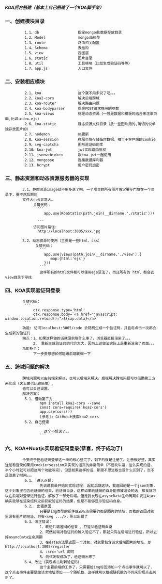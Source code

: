 #####                KOA后台搭建（基本上自己搭建了一个KOA脚手架）
###    一、创建模块目录
             1.1、db                  指定mongodb数据存放目录
             1.2、Model               mongodb模型
             1.3、route               路由相关配置
             1.4、Schema              表结构
             1.5、view                视图层
             1.6、static              图片目录
             1.8、util                工具模块（比如生成验证码等等）
             1.7、app.js              入口文件

###    二、安装相应模块
             2.1、koa                 这个就不用多说了吧。。。
             2.2、koa2-cors           解决后端跨域
             2.3、koa-router          解决路由问题
             2.4、koa-bodyparser      处理POST请求携带的参数
             2.5、koa-views           处理动态资源（一般是数据和模板的结合来渲染页面,比如index.ejs）
             2.6、koa-static          静态资源文件目录（放一些图片用的,确切的说单独存放图片的）
             2.7、nodemon             热更新
             2.8、koa—session         在服务端存储临时数据，相当于客户端的cookie   
             2.9、svg-captcha         图形验证码的库
             2.10、koa-jwt            jwt实现路由鉴权
             2.11、jsonwebtoken       跟koa-jwt一起使用
             2.12、mongoose           连接数据库利器
             2.13、bcrypt             用户密码加密

###    三、静态资源和动态资源服务器的实现
            3.1、静态资源image就不用多说了吧，一个项目的所有图片肯定要专门放在一个目录下，要不然后期的
            文件大小会非常大。
                 关键代码：
                   ```
                      app.use(KoaStatic(path.join(__dirname,'./static')))
        
                   ```
                 访问图片路径:
                   http://localhost:3005/xxx.jpg

            3.2、动态资源的使用（主要是一些html、css）
                  关键代码：
                    ```
                      app.use(views(path.join(__dirname,'./view'),{
                         map:{html:'ejs'}
                      })) 
                    ```
                    这样所有的html文件都可以使用ejs语法了，而且所有的 html 都会去view目录下寻找

###    四、KOA实现验证码登录
            关键代码：
             ```
                 ctx.response.type='html'
                 ctx.response.body=`<a href="javascript: window.location.reload();">${cap.data}</a>`
             ```
            功能: 访问localhost:3005/code 会随机生成一个验证码，并且每点击一次都会生成新的验证码
            缺点：1、如果这样做的话就没前端什么事了，浏览器直接渲染了。。。
                 2、 重新生成验证码的代价太大，因为上述做法实际上是重新渲染了页面。。。
            功能补全：
                 下一步要想想如何能跟前端联调一下

###    五、跨域问题的解决
            跨域问题可以由前端来解决，也可以后端来解决。后端解决跨域问题可以借助第三方来实现（这么做也比较简单）,
            也可以自己设置。
            解决方案：
             5.1、借助第三方
                    npm install koa2-cors --save
                    const cors=require('koa2-cors')
                    app.use(cors())
                    [参考]: GitHub上搜索koa2-cors              
             5.2、自己搭建
                    ```
                      这个不想说了。。
                    ```


###    六、KOA+Nuxtjs实现验证码登录(恭喜，终于成功了)
            今天终于把验证码登录这一块的核心整完了，剩下的就是注册了。注册很好整，其实注册和登录如果用cookie+session来实现的话真的非常简单（不是吹牛逼，这么实现的话，半个小时就可以把这两个功能写完），但是如果这样的话，那跟不思进取也没什么区别了，岂不是浪费了时间。。。
             6.1、 进入正题:
                    先说说我最开始的实现过程: 起初后端这块，我返回的是一个json对象，这个对象里包含验证码的结果、验证码自身，这样如果验证码的自身能够被渲染的话，那我就可以在前端对登录进行验证，解放了一部分后端。但是我发现在asyncData生命周期中发送Ajax确实能够在渲染组件之前获取验证码的结果，但是不能够显示验证码自身。
             6.2、 出错原因：
                    只要是img类型的组件或者标签需要的都是图片的地址，而我的返回对象里没有图片的地址，只有<svg .../>，所以出错了
             6.3、改正错误：
                    1、改进后端返回的结果 ，只返回验证码自身
                    2、既然前端对验证码的输入验证不了，那就只有在后端进行验证，所以去掉asyncData生命周期
                    3、在data方法里返回一个对象，对象里包含请求后端图片的地址，即http://localhost:3005/register
                    4、:src='url'即可
                    5、测试发现成功了，验证码出来了
             6.4、改进（实现点击刷新验证码）
                    这个主要前端的工作了，只需要给img标签添加一个点击事件就可以了，这个点击事件主要是给请求地址添加一一个随机数，这样就可以根据随机数的不同来实现点击刷新了。             
